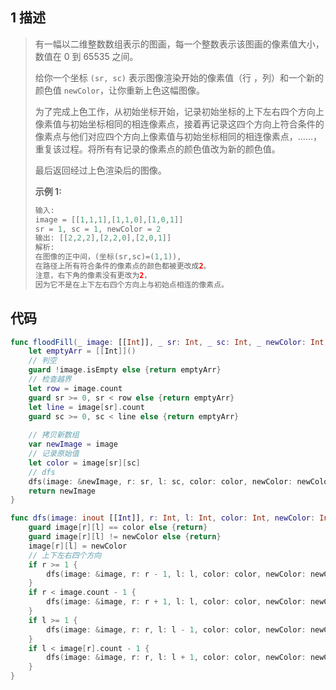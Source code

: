 ## 1 描述

> 有一幅以二维整数数组表示的图画，每一个整数表示该图画的像素值大小，数值在 0 到 65535 之间。
>
> 给你一个坐标 `(sr, sc)` 表示图像渲染开始的像素值（行 ，列）和一个新的颜色值 `newColor`，让你重新上色这幅图像。
>
> 为了完成上色工作，从初始坐标开始，记录初始坐标的上下左右四个方向上像素值与初始坐标相同的相连像素点，接着再记录这四个方向上符合条件的像素点与他们对应四个方向上像素值与初始坐标相同的相连像素点，……，重复该过程。将所有有记录的像素点的颜色值改为新的颜色值。
>
> 最后返回经过上色渲染后的图像。
>
> **示例 1:**
>
> ```swift
> 输入: 
> image = [[1,1,1],[1,1,0],[1,0,1]]
> sr = 1, sc = 1, newColor = 2
> 输出: [[2,2,2],[2,2,0],[2,0,1]]
> 解析: 
> 在图像的正中间，(坐标(sr,sc)=(1,1)),
> 在路径上所有符合条件的像素点的颜色都被更改成2。
> 注意，右下角的像素没有更改为2，
> 因为它不是在上下左右四个方向上与初始点相连的像素点。
> ```

## 代码

```swift
func floodFill(_ image: [[Int]], _ sr: Int, _ sc: Int, _ newColor: Int) -> [[Int]] {
    let emptyArr = [[Int]]()
  	// 判空
    guard !image.isEmpty else {return emptyArr}
  	// 检查越界
    let row = image.count
    guard sr >= 0, sr < row else {return emptyArr}
    let line = image[sr].count
    guard sc >= 0, sc < line else {return emptyArr}
		
  	// 拷贝新数组
    var newImage = image
  	// 记录原始值
    let color = image[sr][sc]
  	// dfs
    dfs(image: &newImage, r: sr, l: sc, color: color, newColor: newColor)
    return newImage
}

func dfs(image: inout [[Int]], r: Int, l: Int, color: Int, newColor: Int) {
    guard image[r][l] == color else {return}
    guard image[r][l] != newColor else {return}
    image[r][l] = newColor
  	// 上下左右四个方向
    if r >= 1 {
        dfs(image: &image, r: r - 1, l: l, color: color, newColor: newColor)
    }
    if r < image.count - 1 {
        dfs(image: &image, r: r + 1, l: l, color: color, newColor: newColor)
    }
    if l >= 1 {
        dfs(image: &image, r: r, l: l - 1, color: color, newColor: newColor)
    }
    if l < image[r].count - 1 {
        dfs(image: &image, r: r, l: l + 1, color: color, newColor: newColor)
    }
}
```

